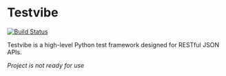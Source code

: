 # Testvibe
[![Build Status](https://travis-ci.org/Niklas9/testvibe.svg?branch=master)](https://travis-ci.org/Niklas9/testvibe)

Testvibe is a high-level Python test framework designed for RESTful JSON APIs.

*Project is not ready for use*